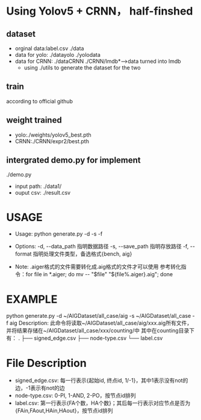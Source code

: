 # Using Yolov5 + CRNN， half-finshed
## dataset
- orginal data:label.csv   ./data
- data for yolo: ./datayolo ./yolodata
- data for CRNN: ./dataCRNN  ./CRNN/lmdb*-->data turned into lmdb
    - using ./utils to generate the dataset for the two
## train
according to official github
## weight trained
- yolo:./weights/yolov5_best.pth
- CRNN:./CRNN/expr2/best.pth
## intergrated demo.py for implement
./demo.py
- input path: ./data1/
- ouput csv: ./result.csv


# USAGE
- Usage: python generate.py -d <path> -s <path> -f <format>

- Options:
	-d, --data_path		指明数据路径
	-s, --save_path		指明存放路径
	-f, --format		指明处理文件类型，备选格式{bench, aig}

- Note:
.aiger格式的文件需要转化成.aig格式的文件才可以使用
参考转化指令：for file in *.aiger; do mv -- "$file" "${file%.aiger}.aig"; done

# EXAMPLE
python generate.py -d ~/AIGDataset/all_case/aig -s ~/AIGDataset/all_case -f aig
Description: 此命令将读取~/AIGDataset/all_case/aig/xxx.aig所有文件，并将结果存储在~/AIGDataset/all_case/xxx/counting/中
其中在counting目录下有：
 .
├── signed_edge.csv
├── node-type.csv
└── label.csv

# File Description
- signed_edge.csv: 每一行表示{起始id, 终点id, 1/-1}，其中1表示没有not的边，-1表示有not的边
- node-type.csv: 0-PI, 1-AND, 2-PO，按节点id排列
- label.csv: 第一行表示{FA个数，HA个数}；其后每一行表示对应节点是否为{FAin,FAout,HAin,HAout}，按节点id排列
